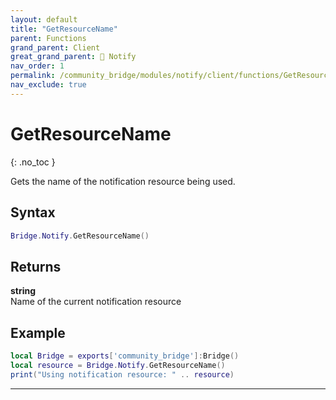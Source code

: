 ```yaml
---
layout: default
title: "GetResourceName"
parent: Functions
grand_parent: Client
great_grand_parent: 🔔 Notify
nav_order: 1
permalink: /community_bridge/modules/notify/client/functions/GetResourceName/
nav_exclude: true
---
```


# GetResourceName
{: .no_toc }

Gets the name of the notification resource being used.

## Syntax

```lua
Bridge.Notify.GetResourceName()
```

## Returns

**string**  
Name of the current notification resource

## Example

```lua
local Bridge = exports['community_bridge']:Bridge()
local resource = Bridge.Notify.GetResourceName()
print("Using notification resource: " .. resource)
```

---